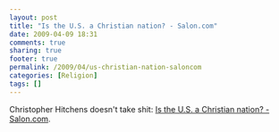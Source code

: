 ```yaml
---
layout: post
title: "Is the U.S. a Christian nation? - Salon.com"
date: 2009-04-09 18:31
comments: true
sharing: true
footer: true
permalink: /2009/04/us-christian-nation-saloncom
categories: [Religion]
tags: []
---
```

<p>Christopher Hitchens doesn't take shit: <a href='http://www.salon.com/politics/war_room/2009/04/09/hitchens_blackwell/index.html?source=refresh'>Is the U.S. a Christian nation? - Salon.com</a>.</p>